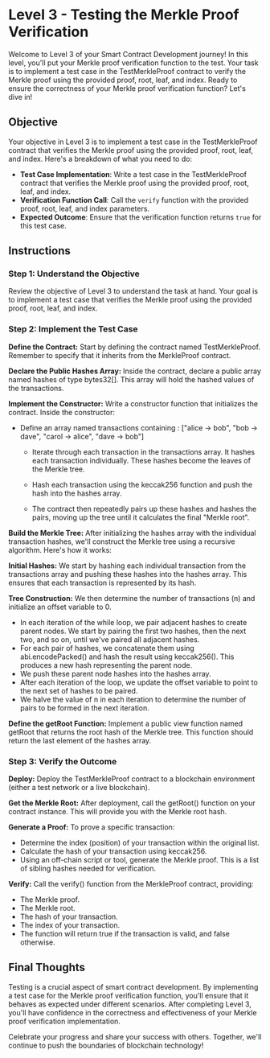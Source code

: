 # Level 3 - Testing the Merkle Proof Verification

Welcome to Level 3 of your Smart Contract Development journey! In this level, you'll put your Merkle proof verification function to the test. Your task is to implement a test case in the TestMerkleProof contract to verify the Merkle proof using the provided proof, root, leaf, and index. Ready to ensure the correctness of your Merkle proof verification function? Let's dive in!

## Objective

Your objective in Level 3 is to implement a test case in the TestMerkleProof contract that verifies the Merkle proof using the provided proof, root, leaf, and index. Here's a breakdown of what you need to do:

- **Test Case Implementation**: Write a test case in the TestMerkleProof contract that verifies the Merkle proof using the provided proof, root, leaf, and index.
- **Verification Function Call**: Call the `verify` function with the provided proof, root, leaf, and index parameters.
- **Expected Outcome**: Ensure that the verification function returns `true` for this test case.

## Instructions

### Step 1: Understand the Objective

Review the objective of Level 3 to understand the task at hand. Your goal is to implement a test case that verifies the Merkle proof using the provided proof, root, leaf, and index.

### Step 2: Implement the Test Case

**Define the Contract:** Start by defining the contract named TestMerkleProof. Remember to specify that it inherits from the MerkleProof contract.

**Declare the Public Hashes Array:** Inside the contract, declare a public array named hashes of type bytes32[]. This array will hold the hashed values of the transactions.

**Implement the Constructor:** Write a constructor function that initializes the contract. Inside the constructor:

- Define an array named transactions containing : ["alice -> bob", "bob -> dave", "carol -> alice", "dave -> bob"]

  - Iterate through each transaction in the transactions array. It hashes each transaction individually. These hashes become the leaves of the Merkle tree.
  - Hash each transaction using the keccak256 function and push the hash into the hashes array.

  - The contract then repeatedly pairs up these hashes and hashes the pairs, moving up the tree until it calculates the final "Merkle root".

**Build the Merkle Tree:** After initializing the hashes array with the individual transaction hashes, we'll construct the Merkle tree using a recursive algorithm. Here's how it works:

**Initial Hashes:** We start by hashing each individual transaction from the transactions array and pushing these hashes into the hashes array. This ensures that each transaction is represented by its hash.

**Tree Construction:** We then determine the number of transactions (n) and initialize an offset variable to 0.

- In each iteration of the while loop, we pair adjacent hashes to create parent nodes. We start by pairing the first two hashes, then the next two, and so on, until we've paired all adjacent hashes.
- For each pair of hashes, we concatenate them using abi.encodePacked() and hash the result using keccak256(). This produces a new hash representing the parent node.
- We push these parent node hashes into the hashes array.
- After each iteration of the loop, we update the offset variable to point to the next set of hashes to be paired.
- We halve the value of n in each iteration to determine the number of pairs to be formed in the next iteration.

**Define the getRoot Function:** Implement a public view function named getRoot that returns the root hash of the Merkle tree. This function should return the last element of the hashes array.

### Step 3: Verify the Outcome

**Deploy:** Deploy the TestMerkleProof contract to a blockchain environment (either a test network or a live blockchain).

**Get the Merkle Root:** After deployment, call the getRoot() function on your contract instance. This will provide you with the Merkle root hash.

**Generate a Proof:** To prove a specific transaction:

- Determine the index (position) of your transaction within the original list.
- Calculate the hash of your transaction using keccak256.
- Using an off-chain script or tool, generate the Merkle proof. This is a list of sibling hashes needed for verification.

**Verify:** Call the verify() function from the MerkleProof contract, providing:

- The Merkle proof.
- The Merkle root.
- The hash of your transaction.
- The index of your transaction.
- The function will return true if the transaction is valid, and false otherwise.

## Final Thoughts

Testing is a crucial aspect of smart contract development. By implementing a test case for the Merkle proof verification function, you'll ensure that it behaves as expected under different scenarios. After completing Level 3, you'll have confidence in the correctness and effectiveness of your Merkle proof verification implementation.

Celebrate your progress and share your success with others. Together, we'll continue to push the boundaries of blockchain technology!
